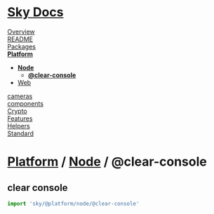 <!--- This @clear-console was auto-generated using "npx sky readme" --> 

# [Sky Docs](../../../README.md)

[Overview](..%2F..%2F..%2Fdocs%2FOverview.md)   
[README](..%2F..%2F..%2F-examples%2Fcameras%2FSkyPerspectiveCamera%2FREADME.md)   
[Packages](..%2F..%2F..%2F%40pkgs%2FPackages.md)   
**[Platform](..%2F..%2F..%2F%40platform%2FPlatform.md)**   
* **[Node](..%2F..%2F..%2F%40platform%2F%40node%2FNode.md)**  
   * **[@clear-console](..%2F..%2F..%2F%40platform%2F%40node%2F%40clear-console%2F%40clear-console.md)**
* [Web](..%2F..%2F..%2F%40platform%2F%40web%2FWeb.md)
  
[cameras](..%2F..%2F..%2Fcameras%2Fcameras.md)   
[components](..%2F..%2F..%2Fcomponents%2Fcomponents.md)   
[Crypto](..%2F..%2F..%2Fcrypto%2FCrypto.md)   
[Features](..%2F..%2F..%2Ffeatures%2FFeatures.md)   
[Helpers](..%2F..%2F..%2Fhelpers%2FHelpers.md)   
[Standard](..%2F..%2F..%2Fstandard%2FStandard.md)   

# [Platform](..%2F..%2F..%2F%40platform%2FPlatform.md) / [Node](..%2F..%2F..%2F%40platform%2F%40node%2FNode.md) / @clear-console

## clear console

```typescript
import 'sky/@platform/node/@clear-console'

```